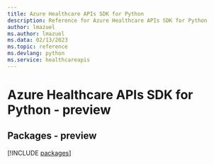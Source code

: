 ```yaml
---
title: Azure Healthcare APIs SDK for Python
description: Reference for Azure Healthcare APIs SDK for Python
author: lmazuel
ms.author: lmazuel
ms.data: 02/13/2023
ms.topic: reference
ms.devlang: python
ms.service: healthcareapis
---
```

# Azure Healthcare APIs SDK for Python - preview
## Packages - preview
[!INCLUDE [packages](healthcare-apis-index.md)]